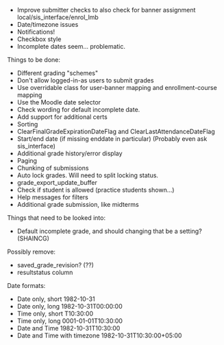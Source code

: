 * Improve submitter checks to also check for banner assignment local/sis\_interface/enrol\_lmb
* Date/timezone issues
* Notifications!
* Checkbox style
* Incomplete dates seem... problematic.



Things to be done:
* Different grading "schemes"
* Don't allow logged-in-as users to submit grades
* Use overridable class for user-banner mapping and enrollment-course mapping
* Use the Moodle date selector
* Check wording for default incomplete date.
* Add support for additional certs
* Sorting
* ClearFinalGradeExpirationDateFlag and ClearLastAttendanceDateFlag
* Start/end date (if missing enddate in particular) (Probably even ask sis\_interface)
* Additional grade history/error display
* Paging
* Chunking of submissions
* Auto lock grades. Will need to split locking status.
* grade\_export\_update\_buffer
* Check if student is allowed (practice students shown...)
* Help messages for filters
* Additional grade submission, like midterms

Things that need to be looked into:
* Default incomplete grade, and should changing that be a setting? (SHAINCG)

Possibly remove:
* saved\_grade\_revision? (??)
* resultstatus column


Date formats:
* Date only, short 1982-10-31 
* Date only, long 1982-10-31T00:00:00 
* Time only, short T10:30:00 
* Time only, long 0001-01-01T10:30:00 
* Date and Time 1982-10-31T10:30:00 
* Date and Time with timezone 1982-10-31T10:30:00+05:00 
